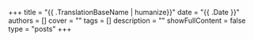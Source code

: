 +++
title = "{{ .TranslationBaseName | humanize}}"
date = "{{ .Date }}"
authors = []
cover = ""
tags = []
description = ""
showFullContent = false
type = "posts"
+++
